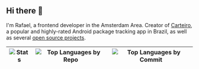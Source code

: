 ## Hi there 👋

I'm Rafael, a frontend developer in the Amsterdam Area.
Creator of [Carteiro](https://carteiro.app), a popular and highly-rated Android package tracking app in Brazil, as well as several [open source projects](https://github.com/rbardini?tab=repositories).

| ![Stats][stats] | ![Top Languages by Repo][repos-per-language] | ![Top Languages by Commit][most-commit-language] |
| --------------- | -------------------------------------------- | ------------------------------------------------ |

[stats]: https://github-profile-summary-cards.vercel.app/api/cards/stats?username=rbardini&theme=nord_dark
[repos-per-language]: https://github-profile-summary-cards.vercel.app/api/cards/repos-per-language?username=rbardini&theme=nord_dark
[most-commit-language]: https://github-profile-summary-cards.vercel.app/api/cards/most-commit-language?username=rbardini&theme=nord_dark
